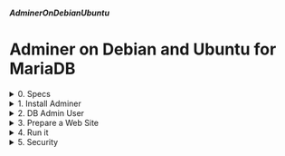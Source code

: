 ##### AdminerOnDebianUbuntu 
# Adminer on Debian and Ubuntu for MariaDB 

<details markdown='1'>
<summary>
0. Specs
</summary>
---
Adminer is a powerful web based management tool for Mysql, Mariadb and  more. You have to install it on the server which has the DB installed.

On my config I wanted to bind Adminer to a specific site config on the  server side and restrict it with only 1 client IP (might be more) to  reach.

My Hostname: adminer.386387.xyz  
Lamp is already installed (See [LampOnDebianUbuntu](LampOnDebianUbuntu.html) Tutorial)  
My Client IP address: 192.168.1.88  
MariaDB Admin User: dbadmin   Password: PaSswOrD1234  
Server Versions: Debian 12/11 Ubuntu 24.04/22.04 LTS Server

<br>
</details>

<details markdown='1'>
<summary>
1. Install Adminer
</summary>
---
It is possible to download Adminer php files and use them, but I prefer  installing its package, this way all the upgrades will be managed by  Debian/Ubuntu.

```
sudo apt update
sudo apt install adminer --yes
```

<br>
</details>

<details markdown='1'>
<summary>
2. DB Admin User
</summary>
---
We are going to need a Database Admin user to log in Adminer and manage  the databases.

```
sudo mariadb
```

Run on Mariadb shell

```
grant all on *.* to 'dbadmin'@'localhost' identified by 'PaSswOrD1234';
exit;
```

<br>
</details>

<details markdown='1'>
<summary>
3. Prepare a Web Site
</summary>
---
### 3.1. Create a Web Site Config File and Fill it
```
sudo nano /etc/apache2/sites-available/adminer.386387.xyz.conf
```

If you have more than 1 IP to reach Adminer, add them to Require IP line  after the first IP.

If you don't need IP control, remove all the directory stanza (lines 2,3,4)

```
<VirtualHost *:80>
    <Directory /usr/share/adminer/adminer>
       Require ip 192.168.1.88
    </Directory>   
    Alias /adminer /usr/share/adminer/adminer
    ServerAdmin webmaster@386387.xyz	
    ServerName adminer.386387.xyz
    DocumentRoot /var/www/adminer
    ErrorLog ${APACHE_LOG_DIR}/adminer-error.log
    CustomLog ${APACHE_LOG_DIR}/adminer-access.log combined
</VirtualHost>
```

Create a home directory for the site and set permissions

```
sudo mkdir /var/www/adminer
sudo chown www-data:www-data /var/www/adminer
sudo chmod 770 /var/www/adminer
```

If you want, you can put an index.html file to the home directory, but I  prefer leaving the home directory empty and access to Adminer through its  directory.

### 3.2. Enable the Site and Reload Apache
```
sudo a2ensite adminer.386387.xyz.conf
sudo systemctl reload apache2
```

<br>
</details>

<details markdown='1'>
<summary>
4. Run it
</summary>
---
Your web based Database Management tool is ready:

`http://adminer.386387.xyz/adminer`

You need to select MySQL for MariaDB, server must be localhost (default), username: dbadmin, password: (whatever you gave at the Mariadb script, Database: leave empty to reach all the databases.

<br>
</details>

<details markdown='1'>
<summary>
5. Security
</summary>
---
You should enable https if you want to put your site on the internet. 

Actually https should be enabled on local network sites too. Refer to  [CertbotOnDebianUbuntu](CertbotOnDebianUbuntu.html) tutorial for enabling https with free certificates.

</details>


